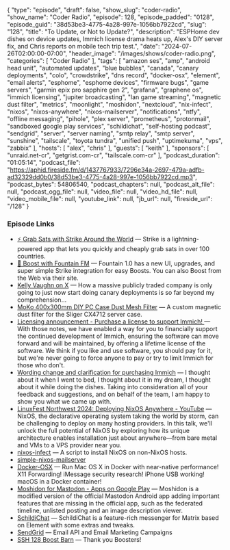 {
  "type": "episode",
  "draft": false,
  "show_slug": "coder-radio",
  "show_name": "Coder Radio",
  "episode": 128,
  "episode_padded": "0128",
  "episode_guid": "38d53be3-4775-4a28-997e-1056bb7922cd",
  "slug": "128",
  "title": "To Update, or Not to Update?",
  "description": "ESPHome dev dishes on device updates, Immich license drama heats up, Alex's DIY server fix, and Chris reports on mobile tech trip test.",
  "date": "2024-07-26T02:00:00-07:00",
  "header_image": "/images/shows/coder-radio.png",
  "categories": [
    "Coder Radio"
  ],
  "tags": [
    "amazon ses",
    "amp",
    "android head unit",
    "automated updates",
    "blue bubbles",
    "canada",
    "canary deployments",
    "colo",
    "crowdstrike",
    "dns record",
    "docker-osx",
    "element",
    "email alerts",
    "esphome",
    "esphome devices",
    "firmware bugs",
    "game servers",
    "garmin epix pro sapphire gen 2",
    "grafana",
    "graphene os",
    "immich licensing",
    "jupiter broadcasting",
    "lan game streaming",
    "magnetic dust filter",
    "metrics",
    "moonlight",
    "moshidon",
    "nextcloud",
    "nix-infect",
    "nixos",
    "nixos-anywhere",
    "nixos-mailserver",
    "notifications",
    "ntfy",
    "offline messaging",
    "pihole",
    "plex server",
    "prometheus",
    "protonmail",
    "sandboxed google play services",
    "schildichat",
    "self-hosting podcast",
    "sendgrid",
    "server",
    "server naming",
    "smtp relay",
    "smtp server",
    "sunshine",
    "tailscale",
    "toyota tundra",
    "unified push",
    "uptimekuma",
    "vps",
    "zabbix"
  ],
  "hosts": [
    "alex",
    "chris"
  ],
  "guests": [
    "keith"
  ],
  "sponsors": [
    "unraid.net-cr",
    "getgrist.com-cr",
    "tailscale.com-cr"
  ],
  "podcast_duration": "01:05:14",
  "podcast_file": "https://aphid.fireside.fm/d/1437767933/7296e34a-2697-479a-adfb-ad32329dd0b0/38d53be3-4775-4a28-997e-1056bb7922cd.mp3",
  "podcast_bytes": 54806540,
  "podcast_chapters": null,
  "podcast_alt_file": null,
  "podcast_ogg_file": null,
  "video_file": null,
  "video_hd_file": null,
  "video_mobile_file": null,
  "youtube_link": null,
  "jb_url": null,
  "fireside_url": "/128"
}


### Episode Links

  * [⚡ Grab Sats with Strike Around the World](https://strike.me/download/ "⚡ Grab Sats with Strike Around the World") — Strike is a lightning-powered app that lets you quickly and cheaply grab sats in over 100 countries. 
  * [🎉 Boost with Fountain FM](https://fountain.fm/show/LxGQPEpBqTDLxF4d6qC5 "🎉 Boost with Fountain FM") — Fountain 1.0 has a new UI, upgrades, and super simple Strike integration for easy Boosts. You can also Boost from the Web via their site.
  * [Kelly Vaughn on X](https://x.com/kvlly/status/1816064083931631782 "Kelly Vaughn on X") — How a massive publicly traded company is only going to just now start doing canary deployments is so far beyond my comprehension…
  * [MoKo 400x300mm DIY PC Case Dust Mesh Filter](https://www.amazon.com/dp/B0BW3Q2CMB/ref=cm_sw_r_as_gl_api_gl_i_N49T37SECJB4VMB6XFG3?linkCode=ml1&tag=alexktz-20&th=1 "MoKo 400x300mm DIY PC Case Dust Mesh Filter") — A custom magnetic dust filter for the Sliger CX4712 server case.
  * [Licensing announcement - Purchase a license to support Immich! ](https://github.com/immich-app/immich/discussions/11186 "Licensing announcement - Purchase a license to support Immich! ") — With those notes, we have enabled a way for you to financially support the continued development of Immich, ensuring the software can move forward and will be maintained, by offering a lifetime license of the software. We think if you like and use software, you should pay for it, but we're never going to force anyone to pay or try to limit Immich for those who don't.
  * [Wording change and clarification for purchasing Immich](https://github.com/immich-app/immich/discussions/11313 "Wording change and clarification for purchasing Immich") — I thought about it when I went to bed, I thought about it in my dream, I thought about it while doing the dishes. Taking into consideration all of your feedback and suggestions, and on behalf of the team, I am happy to show you what we came up with.
  * [LinuxFest Northwest 2024: Deploying NixOS Anywhere - YouTube](https://www.youtube.com/watch?v=vm-Sj1V529I "LinuxFest Northwest 2024: Deploying NixOS Anywhere - YouTube") — NixOS, the declarative operating system taking the world by storm, can be challenging to deploy on many hosting providers. In this talk, we'll unlock the full potential of NixOS by exploring how its unique architecture enables installation just about anywhere—from bare metal and VMs to a VPS provider near you.
  * [nixos-infect](https://github.com/elitak/nixos-infect "nixos-infect") — A script to install NixOS on non-NixOS hosts.
  * [simple-nixos-mailserver](https://gitlab.com/simple-nixos-mailserver/nixos-mailserver "simple-nixos-mailserver")
  * [Docker-OSX](https://github.com/sickcodes/Docker-OSX "Docker-OSX") — Run Mac OS X in Docker with near-native performance! X11 Forwarding! iMessage security research! iPhone USB working! macOS in a Docker container!
  * [Moshidon for Mastodon - Apps on Google Play](https://play.google.com/store/apps/details?id=org.joinmastodon.android.moshinda&hl=en_US&pli=1 "Moshidon for Mastodon - Apps on Google Play") — Moshidon is a modified version of the official Mastodon Android app adding important features that are missing in the official app, such as the federated timeline, unlisted posting and an image description viewer.
  * [SchildiChat](https://schildi.chat/ "SchildiChat") — SchildiChat is a feature-rich messenger for Matrix based on Element with some extras and tweaks.
  * [SendGrid](https://sendgrid.com/en-us "SendGrid") — Email API and Email Marketing Campaigns 
  * [SSH 128 Boost Barn](https://paste.docs.lol/reader/OverbooksFolacin "SSH 128 Boost Barn") — Thank you Boosters!


